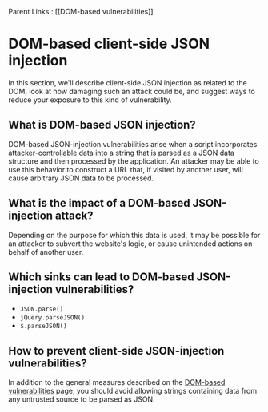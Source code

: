 Parent Links : [[DOM-based vulnerabilities]]

# DOM-based client-side JSON injection

In this section, we'll describe client-side JSON injection as related to the DOM, look at how damaging such an attack could be, and suggest ways to reduce your exposure to this kind of vulnerability.

## What is DOM-based JSON injection?

DOM-based JSON-injection vulnerabilities arise when a script incorporates attacker-controllable data into a string that is parsed as a JSON data structure and then processed by the application. An attacker may be able to use this behavior to construct a URL that, if visited by another user, will cause arbitrary JSON data to be processed.

## What is the impact of a DOM-based JSON-injection attack?

Depending on the purpose for which this data is used, it may be possible for an attacker to subvert the website's logic, or cause unintended actions on behalf of another user.

## Which sinks can lead to DOM-based JSON-injection vulnerabilities?

- `JSON.parse()  `
- `jQuery.parseJSON()  `
- `$.parseJSON()`

## How to prevent client-side JSON-injection vulnerabilities?

In addition to the general measures described on the [DOM-based vulnerabilities](https://portswigger.net/web-security/dom-based) page, you should avoid allowing strings containing data from any untrusted source to be parsed as JSON.